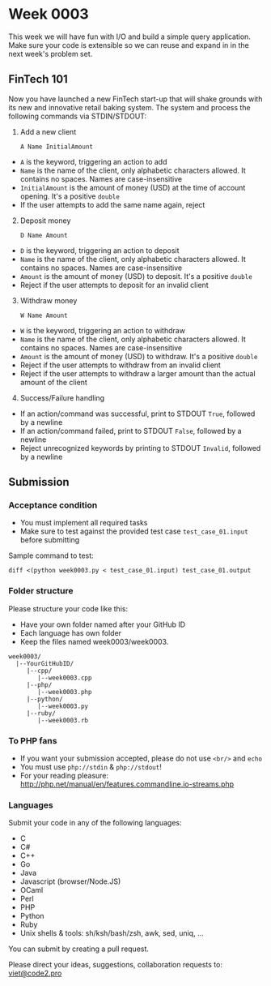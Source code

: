 # Week 0003

This week we will have fun with I/O and build a simple query application. Make sure your code is extensible so we can reuse and expand in in the next week's problem set.

## FinTech 101

Now you have launched a new FinTech start-up that will shake grounds with its new and innovative retail baking system. The system and process the following commands via STDIN/STDOUT:

1. Add a new client

    ```
    A Name InitialAmount
    ```

* `A` is the keyword, triggering an action to add
* `Name` is the name of the client, only alphabetic characters allowed. It contains no spaces. Names are case-insensitive
* `InitialAmount` is the amount of money (USD) at the time of account opening. It's a positive `double`
* If the user attempts to add the same name again, reject

2. Deposit money

    ```
    D Name Amount
    ```

* `D` is the keyword, triggering an action to deposit
* `Name` is the name of the client, only alphabetic characters allowed. It contains no spaces. Names are case-insensitive
* `Amount` is the amount of money (USD) to deposit. It's a positive `double`
* Reject if the user attempts to deposit for an invalid client

3. Withdraw money

    ```
    W Name Amount
    ```

* `W` is the keyword, triggering an action to withdraw
* `Name` is the name of the client, only alphabetic characters allowed. It contains no spaces. Names are case-insensitive
* `Amount` is the amount of money (USD) to withdraw. It's a positive `double`
* Reject if the user attempts to withdraw from an invalid client
* Reject if the user attempts to withdraw a larger amount than the actual amount of the client

4. Success/Failure handling

* If an action/command was successful, print to STDOUT `True`, followed by a newline
* If an action/command failed, print to STDOUT `False`, followed by a newline
* Reject unrecognized keywords by printing to STDOUT `Invalid`, followed by a newline

## Submission

### Acceptance condition

* You must implement all required tasks
* Make sure to test against the provided test case `test_case_01.input` before submitting

Sample command to test:

```
diff <(python week0003.py < test_case_01.input) test_case_01.output
```

### Folder structure

Please structure your code like this:

* Have your own folder named after your GitHub ID
* Each language has own folder
* Keep the files named week0003/week0003.<language>

```
week0003/
  |--YourGitHubID/
     |--cpp/
        |--week0003.cpp
     |--php/
        |--week0003.php
     |--python/
        |--week0003.py
     |--ruby/
        |--week0003.rb
```

### To PHP fans

* If you want your submission accepted, please do not use `<br/>` and `echo`
* You must use `php://stdin` & `php://stdout`!
* For your reading pleasure: http://php.net/manual/en/features.commandline.io-streams.php

### Languages

Submit your code in any of the following languages:

* C
* C#
* C++
* Go
* Java
* Javascript (browser/Node.JS)
* OCaml
* Perl
* PHP
* Python
* Ruby
* Unix shells & tools: sh/ksh/bash/zsh, awk, sed, uniq, ...

You can submit by creating a pull request.

Please direct your ideas, suggestions, collaboration requests to: viet@code2.pro

